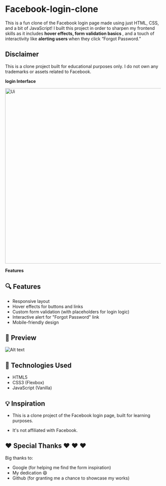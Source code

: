 # Facebook-login-clone
This is a fun clone of the Facebook login page made using just HTML, CSS, and a bit of JavaScript!
I built this project in order to sharpen my frontend skills  as it includes  <strong> hover effects, form validation basics </strong>, and a touch of interactivity like <strong> alerting users </strong> when they click “Forgot Password.”


<strong> <h2> Disclaimer </h2> </strong>

This is a clone project built for educational purposes only. I do not own any trademarks or assets related to Facebook.

<strong> login Interface </strong>

<img width="1315" height="565" alt="Ui" src="https://github.com/user-attachments/assets/6ec052d3-67c0-4eca-ae5e-83dc1772b98f" />

<strong> Features </strong>
## 🔍 Features
- Responsive layout
- Hover effects for buttons and links
- Custom form validation (with placeholders for login logic)
- Interactive alert for "Forgot Password" link
- Mobile-friendly design

## 📸 Preview
<a href ="https://github.com/user-attachments/assets/6ec052d3-67c0-4eca-ae5e-83dc1772b98f"> </a>
![Alt text](image-url)

## 🚀 Technologies Used

- HTML5
- CSS3 (Flexbox)
- JavaScript (Vanilla)

##  💡 Inspiration

- This is a clone project of the Facebook login page, built for learning purposes.
   
- It's not affiliated with Facebook.

## ❤️ Special Thanks ❤️ ❤️ ❤️

Big thanks to:
- Google (for helping me find the form inspiration)
- My dedication 😄
- Github (for granting me a chance to showcase my works)
